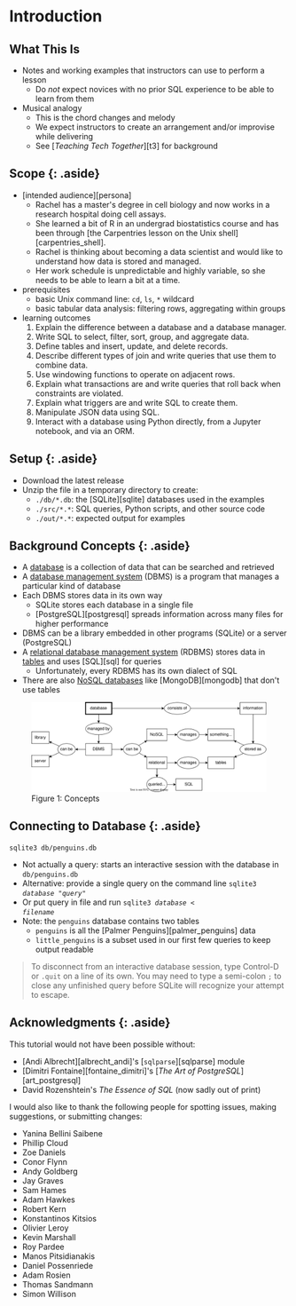 # Introduction

<p id="terms"></p>

## What This Is

-   Notes and working examples that instructors can use to perform a lesson
    -   Do *not* expect novices with no prior SQL experience to be able to learn from them
-   Musical analogy
    -   This is the chord changes and melody
    -   We expect instructors to create an arrangement and/or improvise while delivering
    -   See [*Teaching Tech Together*][t3] for background

## Scope {: .aside}

-   [intended audience][persona]
    -   Rachel has a master's degree in cell biology
        and now works in a research hospital doing cell assays.
    -   She learned a bit of R in an undergrad biostatistics course
        and has been through [the Carpentries lesson on the Unix shell][carpentries_shell].
    -   Rachel is thinking about becoming a data scientist
        and would like to understand how data is stored and managed.
    -   Her work schedule is unpredictable and highly variable,
        so she needs to be able to learn a bit at a time.
-   prerequisites
    -   basic Unix command line: `cd`, `ls`, `*` wildcard
    -   basic tabular data analysis: filtering rows, aggregating within groups
-   learning outcomes
    1.  Explain the difference between a database and a database manager.
    1.  Write SQL to select, filter, sort, group, and aggregate data.
    1.  Define tables and insert, update, and delete records.
    1.  Describe different types of join and write queries that use them to combine data.
    1.  Use windowing functions to operate on adjacent rows.
    1.  Explain what transactions are and write queries that roll back when constraints are violated.
    1.  Explain what triggers are and write SQL to create them.
    1.  Manipulate JSON data using SQL.
    1.  Interact with a database using Python directly, from a Jupyter notebook, and via an ORM.

## Setup {: .aside}

-   Download the latest release
-   Unzip the file in a temporary directory to create:
    -   `./db/*.db`: the [SQLite][sqlite] databases used in the examples
    -   `./src/*.*`: SQL queries, Python scripts, and other source code
    -   `./out/*.*`: expected output for examples

## Background Concepts {: .aside}

-   A [database](g:database) is a collection of data that can be searched and retrieved
-   A [database management system](g:dbms) (DBMS) is a program that manages a particular kind of database
-   Each DBMS stores data in its own way
    -   SQLite stores each database in a single file
    -   [PostgreSQL][postgresql] spreads information across many files for higher performance
-   DBMS can be a library embedded in other programs (SQLite) or a server (PostgreSQL)
-   A [relational database management system](g:rdbms) (RDBMS) stores data in [tables](g:table)
    and uses [SQL][sql] for queries
    -   Unfortunately, every RDBMS has its own dialect of SQL
-   There are also [NoSQL databases](g:nosql) like [MongoDB][mongodb] that don't use tables

<figure id="intro_concept_map">
  <img src="intro_concept_map.svg" alt="box and arrow concept map of major concepts related to databases"/>
  <figcaption>Figure 1: Concepts</figcaption>
</figure>

## Connecting to Database {: .aside}

```{data-file="connect_penguins.sh"}
sqlite3 db/penguins.db
```

-   Not actually a query: starts an interactive session with the database in `db/penguins.db`
-   Alternative: provide a single query on the command line <code>sqlite3 <em>database</em> "<em>query</em>"</code>
-   Or put query in file and run <code>sqlite3 <em>database</em> < <em>filename</em></code>
-   Note: the `penguins` database contains two tables
    -   `penguins` is all the [Palmer Penguins][palmer_penguins] data
    -   `little_penguins` is a subset used in our first few queries
        to keep output readable

> To disconnect from an interactive database session,
> type Control-D or `.quit` on a line of its own.
> You may need to type a semi-colon `;` to close any unfinished query
> before SQLite will recognize your attempt to escape.

## Acknowledgments {: .aside}

This tutorial would not have been possible without:

-   [Andi Albrecht][albrecht_andi]'s [`sqlparse`][sqlparse] module
-   [Dimitri Fontaine][fontaine_dimitri]'s [*The Art of PostgreSQL*][art_postgresql]
-   David Rozenshtein's *The Essence of SQL* (now sadly out of print)

I would also like to thank the following people
for spotting issues, making suggestions, or submitting changes:

- Yanina Bellini Saibene
- Phillip Cloud
- Zoe Daniels
- Conor Flynn
- Andy Goldberg
- Jay Graves
- Sam Hames
- Adam Hawkes
- Robert Kern
- Konstantinos Kitsios
- Olivier Leroy
- Kevin Marshall
- Roy Pardee
- Manos Pitsidianakis
- Daniel Possenriede 
- Adam Rosien
- Thomas Sandmann
- Simon Willison
